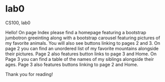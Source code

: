# lab0
CS100, lab0

Hello! On page Index please find a homepage featuring a bootstrap jumbotron greeinting
along with a bootstrap carousel featuring pictures of my favorite animals.
You will also see buttons linking to pages 2 and 3.
On page 2 you can find an unordered list of my favorite mountains alongside their pictures.
Page 2 also features button links to page 3 and Home.
On Page 3 you can find a table of the names of my siblings alongside their ages.
Page 3 also features buttons linking to page 2 and Home.

Thank you for reading!
